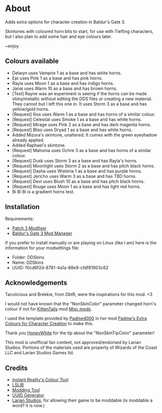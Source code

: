 # About
Adds extra options for character creation in Baldur's Gate 3.

Skintones with coloured horn bits to start, for use with Tiefling characters, but I also plan to add some hair and eye colours later.

~enjoy

## Colours available
* Delwyn uses Vampire 1 as a base and has white horns.
* Epi uses Pink 1 as a base and has pink horns.
* Rayla uses Moon 1 as a base and has indigo horns.
* Janai uses Warm 10 as a base and has brown horns.
* [Test] Rayne was an experiment is seeing if the horns can be made shiny/metallic without editing the DDS files or creating a new material. They cannot but I left this one in. It uses Storm 3 as a base and has yellow/gold horns.
* [Request] Ilios uses Warm 1 as a base and has horns of a similar colour.
* [Request] Celestial uses Smoke 1 as a base and has white horns.
* [Request] Mirage uses Pink 2 as a base and has dark magenta horns.
* [Request] Bliss uses Dryad 1 as a base and has white horns.
* Added Mizora's skintone, unaltered. It comes with the green eyeshadow already applied.
* Added Raphael's skintone.
* [Request] Mahonia uses Ochre 3 as a base and has horns of a similar colour.
* [Request] Dusk uses Storm 3 as a base and has Rayla's horns.
* [Request] Moonlight uses Storm 2 as a base and has pitch black horns.
* [Request] Dasha uses Wisteria 1 as a base and has purple horns.
* [Request] Jericho uses Warm 3 as a base and has TBD horns.
* [Request] Devi uses Blush 10 as a base and has pitch black horns.
* [Request] Rouge uses Moon 1 as a base and has light red horns.
* Bi Bi Bi is a gradient horns test.

## Installation
Requirements:
* [Patch 3 Modfixer](https://www.nexusmods.com/baldursgate3/mods/141)
* [Baldur's Gate 3 Mod Manager](https://github.com/LaughingLeader/BG3ModManager/releases)

If you prefer to install manually or are playing on Linux (like I am) here is the information for your modsettings file:
* Folder: DDSkins
* Name: DDSkins
* UUID: f0cd6f2d-8781-4a1a-88e9-cfdf81903c62

## Acknowledgements
Tacolicious and Brekkie, from DbtR, were the inspirations for this mod. <3

I would not have known that the "NonSkinColor" parameter changed horn's colour if not for [KittenTails](https://www.nexusmods.com/baldursgate3/users/53284786) mod [Misc mods](https://www.nexusmods.com/baldursgate3/mods/226).

I used the template provided by [Padme4000](https://www.nexusmods.com/baldursgate3/users/2651530) in her mod [Padme's Extra Colours for Character Creation](https://www.nexusmods.com/baldursgate3/mods/115) to make this.

Thank you [HoneyWhite](https://www.nexusmods.com/baldursgate3/users/43502557) for the tip about the "NonSkinTipColor" parameter!

This mod is unofficial fan content, not approved/endorsed by Larian Studios. Portions of the materials used are property of Wizards of the Coast LLC and Larian Studios Games ltd.

## Credits
* [Instant Reality's Colour Tool](https://doc.instantreality.org/tools/color_calculator/)
* [LSLIB](https://github.com/Norbyte/lslib/releases)
* [Modding Tool](https://github.com/ShinyHobo/BG3-Modders-Multitool/releases)
* [UUID Generator](https://www.uuidgenerator.net/)
* [Larian Studios](https://store.steampowered.com/app/1086940/Baldurs_Gate_3/); for allowing their game to be moddable (is moddable a word? it is now.)
